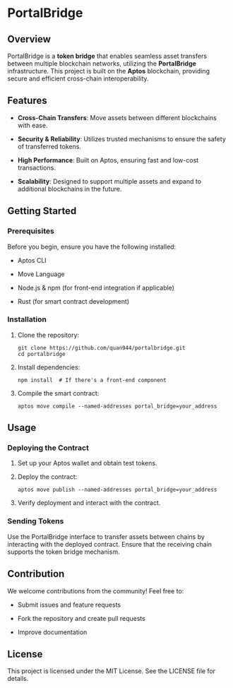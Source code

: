 
# PortalBridge

## Overview

PortalBridge is a **token bridge** that enables seamless asset transfers between multiple blockchain networks, utilizing the **PortalBridge** infrastructure. This project is built on the **Aptos** blockchain, providing secure and efficient cross-chain interoperability.

## Features

-   **Cross-Chain Transfers**: Move assets between different blockchains with ease.
    
-   **Security & Reliability**: Utilizes trusted mechanisms to ensure the safety of transferred tokens.
    
-   **High Performance**: Built on Aptos, ensuring fast and low-cost transactions.
    
-   **Scalability**: Designed to support multiple assets and expand to additional blockchains in the future.
    

## Getting Started

### Prerequisites

Before you begin, ensure you have the following installed:

-   Aptos CLI
    
-   Move Language
    
-   Node.js & npm (for front-end integration if applicable)
    
-   Rust (for smart contract development)
    

### Installation

1.  Clone the repository:
    
    ```
    git clone https://github.com/quan944/portalbridge.git
    cd portalbridge
    ```
    
2.  Install dependencies:
    
    ```
    npm install  # If there's a front-end component
    ```
    
3.  Compile the smart contract:
    
    ```
    aptos move compile --named-addresses portal_bridge=your_address
    ```
    

## Usage

### Deploying the Contract

1.  Set up your Aptos wallet and obtain test tokens.
    
2.  Deploy the contract:
    
    ```
    aptos move publish --named-addresses portal_bridge=your_address
    ```
    
3.  Verify deployment and interact with the contract.
    

### Sending Tokens

Use the PortalBridge interface to transfer assets between chains by interacting with the deployed contract. Ensure that the receiving chain supports the token bridge mechanism.

## Contribution

We welcome contributions from the community! Feel free to:

-   Submit issues and feature requests
    
-   Fork the repository and create pull requests
    
-   Improve documentation
    

## License

This project is licensed under the MIT License. See the LICENSE file for details.
